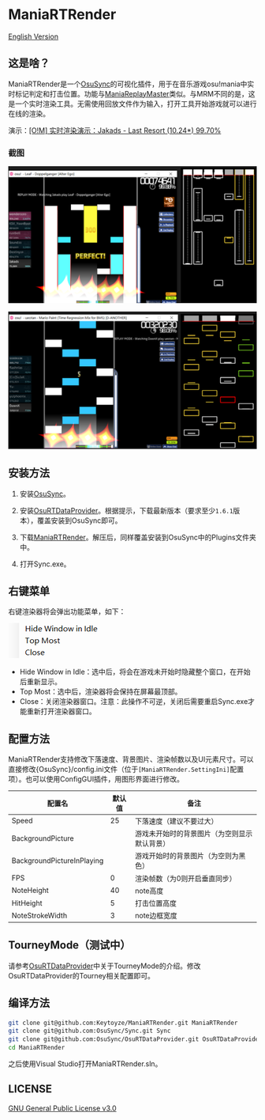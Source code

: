# ManiaRTRender

[English Version](README_EN.md)

## 这是啥？

ManiaRTRender是一个[OsuSync](https://github.com/Deliay/osuSync)的可视化插件，用于在音乐游戏osu!mania中实时标记判定和打击位置。功能与[ManiaReplayMaster](https://github.com/Keytoyze/Mania-Replay-Master)类似。与MRM不同的是，这是一个实时渲染工具。无需使用回放文件作为输入，打开工具开始游戏就可以进行在线的渲染。

演示：[[O!M] 实时渲染演示：Jakads - Last Resort (10.24*) 99.70%](https://www.bilibili.com/video/BV1vE411c73P)

### 截图

![](Screenshots/screenshot1.png)

![](Screenshots/screenshot2.png)


## 安装方法

1. 安装[OsuSync](https://github.com/Deliay/osuSync)。

2. 安装[OsuRTDataProvider](https://github.com/OsuSync/OsuRTDataProvider)。根据提示，下载最新版本（要求至少`1.6.1`版本），覆盖安装到OsuSync即可。

3. 下载[ManiaRTRender](https://github.com/Keytoyze/ManiaRTRender/releases)。解压后，同样覆盖安装到OsuSync中的Plugins文件夹中。

4. 打开Sync.exe。

## 右键菜单
右键渲染器将会弹出功能菜单，如下：

![](Screenshots/menu.png)

- Hide Window in Idle：选中后，将会在游戏未开始时隐藏整个窗口，在开始后重新显示。
- Top Most：选中后，渲染器将会保持在屏幕最顶部。
- Close：关闭渲染器窗口。注意：此操作不可逆，关闭后需要重启Sync.exe才能重新打开渲染器窗口。

## 配置方法

ManiaRTRender支持修改下落速度、背景图片、渲染帧数以及UI元素尺寸。可以直接修改{OsuSync}/config.ini文件（位于`[ManiaRTRender.SettingIni]`配置项）。也可以使用ConfigGUI插件，用图形界面进行修改。

|配置名|默认值|备注
|-|-|-
|Speed|25|下落速度（建议不要过大）
|BackgroundPicture||游戏未开始时的背景图片（为空则显示默认背景）
|BackgroundPictureInPlaying||游戏开始时的背景图片（为空则为黑色）
|FPS|0|渲染帧数（为0则开启垂直同步）
|NoteHeight|40|note高度
|HitHeight|5|打击位置高度
|NoteStrokeWidth|3|note边框宽度

## TourneyMode（测试中）

请参考[OsuRTDataProvider](https://github.com/OsuSync/OsuRTDataProvider)中关于TourneyMode的介绍。修改OsuRTDataProvider的Tourney相关配置即可。

## 编译方法
```bash
git clone git@github.com:Keytoyze/ManiaRTRender.git ManiaRTRender
git clone git@github.com:OsuSync/Sync.git Sync
git clone git@github.com:OsuSync/OsuRTDataProvider.git OsuRTDataProvider
cd ManiaRTRender
```

之后使用Visual Studio打开ManiaRTRender.sln。
## LICENSE

[GNU General Public License v3.0](https://github.com/Keytoyze/ManiaRTRender/blob/master/LICENSE)
